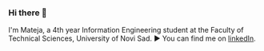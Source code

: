 ### Hi there 👋

I'm Mateja, a 4th year Information Engineering student at the Faculty of Technical Sciences, University of Novi Sad.
▶ You can find me on [linkedIn](https://www.linkedin.com/in/mateja-miletic-714003224/).

<!--
**Mateja0312/Mateja0312** is a ✨ _special_ ✨ repository because its `README.md` (this file) appears on your GitHub profile.

Here are some ideas to get you started:

- 🔭 I’m currently working on ...
- 🌱 I’m currently learning ...
- 👯 I’m looking to collaborate on ...
- 🤔 I’m looking for help with ...
- 💬 Ask me about ...
- 📫 How to reach me: ...
- 😄 Pronouns: ...
- ⚡ Fun fact: ...
-->
